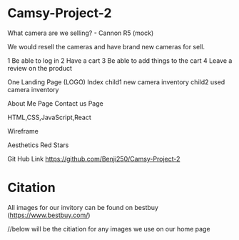 # Camsy-Project-2
What camera are we selling? - Cannon R5 (mock)

We would resell the cameras and have brand new cameras for sell.

1 Be able to log in 2 Have a cart 3 Be able to add things to the cart 4 Leave a review on the product

One Landing Page (LOGO) Index child1 new camera inventory child2 used camera inventory

About Me Page Contact us Page

HTML,CSS,JavaScript,React

Wireframe

Aesthetics Red Stars

Git Hub Link https://github.com/Benji250/Camsy-Project-2

# Citation

All images for our invitory can be found on bestbuy (https://www.bestbuy.com/)

//below will be the citiation for any images we use on our home page
